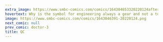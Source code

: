 ```yaml
---
extra_image: https://www.smbc-comics.com/comics/164304653320220124after.png
hovertext: Why is the symbol for engineering always a gear and not a toaster running Doom?
image: https://www.smbc-comics.com/comics/1643046391-20220124.png
next_comic: null
prev_comic: doctor-3
title: QC
---
```



